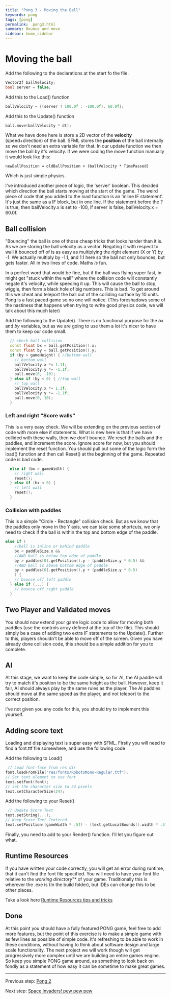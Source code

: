 ```yaml
---
title: "Pong 3 - Moving the Ball"
keywords: pong
tags: [pong]
permalink:  pong3.html
summary: Bounce and move
sidebar: home_sidebar
---
```


# Moving the ball 
Add the following to the declarations at the start fo the file.
```cpp
Vector2f ballVelocity;
bool server = false;
```

Add this to the Load() function
```cpp
ballVelocity = {(server ? 100.0f : -100.0f), 60.0f};
```

Add this to the Update() function
```cpp
ball.move(ballVelocity * dt);
```

What we have done here is store a 2D vector of the **velocity** (speed+direction) of the ball. SFML stores the **position** of the ball internally so we don't need an extra variable for that. In our update function we then move the ball by it's velocity. If we were coding the move function manually it would look like this:

```newBallPosition = oldBallPosition + (ballVelocity * TimePassed)```

Which is just simple physics.

I've introduced another piece of logic, the 'server' boolean. This decided which direction the ball starts moving at the start of the game. 
The weird piece of code that you added to the load function is an 'inline IF statement'. It's just the same as a IF block, but in one line. If the statement before the ? is true, then ballVelocity.x is set to -100, if server is false, ballVelocity.x = 60.0f.  


## Ball collision

"Bouncing" the ball is one of those cheap tricks that looks harder than it is. As we are storing the ball velocity as a vector. Negating it with respect to wall it bounced off of is as easy as multiplying the right element (X or Y) by -1. We actually multiply by -1.1, and 1.1 here so the ball not only bounces, but gets faster. All in two lines of code. Maths *is* fun. 

In a perfect word that would be fine, but if the ball was flying super fast, in might get "stuck within the wall" where the collision code will constantly negate it's velocity, while speeding it up. This will cause the ball to stop,  wiggle, then form a black hole of big numbers. This is bad. To get around this we cheat and teleport the ball out of the colliding surface by 10 units. Pong is a fast paced game so no one will notice. (This foreshadows some of the nastiness that happens when trying to write good physics code, we will talk about this much later)

Add the following to the Update(). There is no functional purpose for the *bx* and *by* variables, but as we are going to use them a lot it's nicer to have them to keep our code small.
```cpp
  // check ball collision
  const float bx = ball.getPosition().x;
  const float by = ball.getPosition().y;
  if (by > gameHeight) { //bottom wall
    // bottom wall
    ballVelocity.x *= 1.1f;
    ballVelocity.y *= -1.1f;
    ball.move(0, -10);
  } else if (by < 0) { //top wall
    // top wall
    ballVelocity.x *= 1.1f;
    ballVelocity.y *= -1.1f;
    ball.move(0, 10);
  } 
```

### Left and right "Score walls"

This is a very easy check. We will be extending on the previous section of code with more else if statements.
What is new here is that if we have collided with these walls, then we don't bounce. We reset the balls and the paddles, and increment the score. Ignore score for now, but you should implement the reset function. 
You should pull out some of the logic form the load() function and then call Reset() at the beginning of the game. Repeated code is bad code.

```cpp
  else if (bx > gameWidth) {
    // right wall
    reset();
  } else if (bx < 0) {
    // left wall
    reset();
  }
```

### Collision with paddles

This is a simple "Circle - Rectangle" collision check. But as we know that the paddles only move in the Y axis, we can take some shortcuts, we only need to check if the ball is within the top and bottom edge of the paddle.

```cpp
else if (
	//ball is inline or behind paddle
	bx < paddleSize.x && 
	//AND ball is below top edge of paddle
	by > paddles[0].getPosition().y - (paddleSize.y * 0.5) &&
	//AND ball is above bottom edge of paddle
	by < paddles[0].getPosition().y + (paddleSize.y * 0.5)
	) {
    // bounce off left paddle
  } else if (...) {
    // bounce off right paddle
  }
```


## Two Player and Validated moves
You should now extend your game logic code to allow for moving both paddles (use the controls array defined at the top of the file). This should simply be a case of adding two extra IF statements to the Update().
Further to this, players shouldn't be able to move off of the screen. Given you have already done collision code, this should be a simple addition for you to complete.

## AI
At this stage, we want to keep the code simple, so for AI, the AI paddle will try to match it's position to be the same height as the ball.
However, keep it fair, AI should always play by the same rules as the player. The AI paddles should move at the same speed as the player, and not teleport to the correct position.

I've not given you any code for this, you should try to implement this yourself.

## Adding score text
Loading and displaying text is super easy with SFML. Firstly you will need to find a font.ttf file somewhere, and use the following code

Add the following to Load()
```cpp
 // Load font-face from res dir
font.loadFromFile("res/fonts/RobotoMono-Regular.ttf");
// Set text element to use font
text.setFont(font);
// set the character size to 24 pixels
text.setCharacterSize(24);
```

Add the following to your Reset()
```cpp
 // Update Score Text
text.setString(...);
// Keep Score Text Centered
text.setPosition((gameWidth * .5f) - (text.getLocalBounds().width * .5f),0);
```

Finally, you need to add to your Render() function. I'll let you figure out what.

## Runtime Resources
If you have written your code correctly, you will get an error during runtime, that it can't find the font file specified.
You will need to have your font file relative to the *working directory*"* of your game. Traditionally this is wherever the .exe is (In the build folder), but IDEs can change this to be other places.

Take a look here  [Runtime Resources tips and tricks](resources)


## Done
At this point you should have a fully featured PONG game, feel free to add more features, but the point of this exercise is to make a simple game with as few lines as possible of simple code. It's refreshing to be able to work in these conditions, without having to think about software design and large scale functionality. The next project we will work though will get progressively more complex until we are building an entire games engine. So keep you simple PONG game around, as something to look back on fondly as a statement of how easy it can be sometime to make great games.

---
Previous step: [Pong 2](pong2)

Next step: [Space Invaders! pew pew pew](SpaceInvaders)
